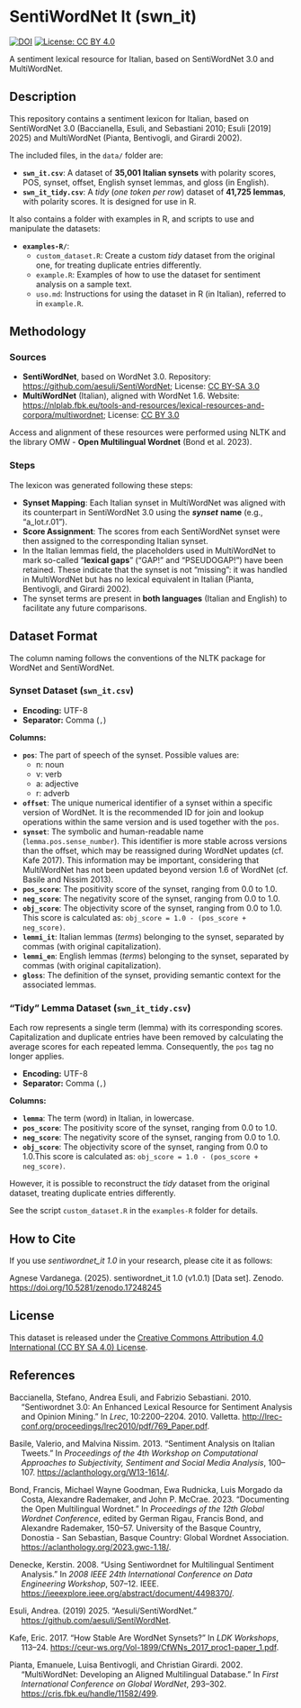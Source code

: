 # SentiWordNet It (swn_it)


[![DOI](https://zenodo.org/badge/DOI/10.5281/zenodo.17248245.svg)](https://doi.org/10.5281/zenodo.17248245)
[![License: CC BY
4.0](https://img.shields.io/badge/License-CC%20BY%20SA%204.0-blue.svg)](https://creativecommons.org/licenses/by-sa/4.0/)

A sentiment lexical resource for Italian, based on SentiWordNet 3.0 and
MultiWordNet.

## Description

This repository contains a sentiment lexicon for Italian, based on
SentiWordNet 3.0 (Baccianella, Esuli, and Sebastiani 2010; Esuli
\[2019\] 2025) and MultiWordNet (Pianta, Bentivogli, and Girardi 2002).

The included files, in the `data/` folder are:

- **`swn_it.csv`**: A dataset of **35,001 Italian synsets** with
  polarity scores, POS, synset, offset, English synset lemmas, and gloss
  (in English).
- **`swn_it_tidy.csv`**: A *tidy* (*one token per row*) dataset of
  **41,725 lemmas**, with polarity scores. It is designed for use in R.

It also contains a folder with examples in R, and scripts to use and
manipulate the datasets:

- **`examples-R/`**:
  - `custom_dataset.R`: Create a custom *tidy* dataset from the original
    one, for treating duplicate entries differently.
  - `example.R`: Examples of how to use the dataset for sentiment
    analysis on a sample text.
  - `uso.md`: Instructions for using the dataset in R (in Italian),
    referred to in `example.R`.

## Methodology

### Sources

- **SentiWordNet**, based on WordNet 3.0. Repository:
  <https://github.com/aesuli/SentiWordNet>; License: [CC BY-SA
  3.0](https://creativecommons.org/licenses/by-sa/3.0/)
- **MultiWordNet** (Italian), aligned with WordNet 1.6. Website:
  <https://nlplab.fbk.eu/tools-and-resources/lexical-resources-and-corpora/multiwordnet>;
  License: [CC BY 3.0](https://creativecommons.org/licenses/by/3.0/)

Access and alignment of these resources were performed using NLTK and
the library OMW - **Open Multilingual Wordnet** (Bond et al. 2023).

### Steps

The lexicon was generated following these steps:

- **Synset Mapping**: Each Italian synset in MultiWordNet was aligned
  with its counterpart in SentiWordNet 3.0 using the ***synset***
  **name** (e.g., “a_lot.r.01”).
- **Score Assignment**: The scores from each SentiWordNet synset were
  then assigned to the corresponding Italian synset.
- In the Italian lemmas field, the placeholders used in MultiWordNet to
  mark so-called “**lexical gaps**” (“GAP!” and “PSEUDOGAP!”) have been
  retained. These indicate that the synset is not “missing”: it was
  handled in MultiWordNet but has no lexical equivalent in Italian
  (Pianta, Bentivogli, and Girardi 2002).
- The synset terms are present in **both languages** (Italian and
  English) to facilitate any future comparisons.

## Dataset Format

The column naming follows the conventions of the NLTK package for
WordNet and SentiWordNet.

### Synset Dataset (`swn_it.csv`)

- **Encoding:** UTF-8
- **Separator:** Comma (`,`)

**Columns:**

- **`pos`**: The part of speech of the synset. Possible values are:
  - n: noun
  - v: verb
  - a: adjective
  - r: adverb
- **`offset`**: The unique numerical identifier of a synset within a
  specific version of WordNet. It is the recommended ID for join and
  lookup operations within the same version and is used together with
  the `pos`.
- **`synset`**: The symbolic and human-readable name
  (`lemma.pos.sense_number`). This identifier is more stable across
  versions than the offset, which may be reassigned during WordNet
  updates (cf. Kafe 2017). This information may be important,
  considering that MultiWordNet has not been updated beyond version 1.6
  of WordNet (cf. Basile and Nissim 2013).
- **`pos_score`**: The positivity score of the synset, ranging from 0.0
  to 1.0.
- **`neg_score`**: The negativity score of the synset, ranging from 0.0
  to 1.0.
- **`obj_score`**: The objectivity score of the synset, ranging from 0.0
  to 1.0. This score is calculated as:
  `obj_score = 1.0 - (pos_score + neg_score)`.
- **`lemmi_it`**: Italian lemmas (*terms*) belonging to the synset,
  separated by commas (with original capitalization).
- **`lemmi_en`**: English lemmas (*terms*) belonging to the synset,
  separated by commas (with original capitalization).
- **`gloss`**: The definition of the synset, providing semantic context
  for the associated lemmas.

### “Tidy” Lemma Dataset (`swn_it_tidy.csv`)

Each row represents a single term (lemma) with its corresponding scores.
Capitalization and duplicate entries have been removed by calculating
the average scores for each repeated lemma. Consequently, the `pos` tag
no longer applies.

- **Encoding:** UTF-8
- **Separator:** Comma (`,`)

**Columns:**

- **`lemma`**: The term (word) in Italian, in lowercase.
- **`pos_score`**: The positivity score of the synset, ranging from 0.0
  to 1.0.
- **`neg_score`**: The negativity score of the synset, ranging from 0.0
  to 1.0.
- **`obj_score`**: The objectivity score of the synset, ranging from 0.0
  to 1.0.This score is calculated as:
  `obj_score = 1.0 - (pos_score + neg_score)`.

However, it is possible to reconstruct the *tidy* dataset from the
original dataset, treating duplicate entries differently.

See the script `custom_dataset.R` in the `examples-R` folder for
details.

## How to Cite

If you use *sentiwordnet_it 1.0* in your research, please cite it as
follows:

Agnese Vardanega. (2025). sentiwordnet_it 1.0 (v1.0.1) \[Data set\].
Zenodo. https://doi.org/10.5281/zenodo.17248245

## License

This dataset is released under the [Creative Commons Attribution 4.0
International (CC BY SA 4.0)
License](https://creativecommons.org/licenses/by-sa/4.0/).

## References

<div id="refs" class="references csl-bib-body hanging-indent"
entry-spacing="0">

<div id="ref-baccianella_sentiwordnet_2010" class="csl-entry">

Baccianella, Stefano, Andrea Esuli, and Fabrizio Sebastiani. 2010.
“Sentiwordnet 3.0: An Enhanced Lexical Resource for Sentiment Analysis
and Opinion Mining.” In *Lrec*, 10:2200–2204. 2010. Valletta.
<http://lrec-conf.org/proceedings/lrec2010/pdf/769_Paper.pdf>.

</div>

<div id="ref-basile_sentiment_2013" class="csl-entry">

Basile, Valerio, and Malvina Nissim. 2013. “Sentiment Analysis on
Italian Tweets.” In *Proceedings of the 4th Workshop on Computational
Approaches to Subjectivity, Sentiment and Social Media Analysis*,
100–107. <https://aclanthology.org/W13-1614/>.

</div>

<div id="ref-bond_documenting_2023" class="csl-entry">

Bond, Francis, Michael Wayne Goodman, Ewa Rudnicka, Luis Morgado da
Costa, Alexandre Rademaker, and John P. McCrae. 2023. “Documenting the
Open Multilingual Wordnet.” In *Proceedings of the 12th Global Wordnet
Conference*, edited by German Rigau, Francis Bond, and Alexandre
Rademaker, 150–57. University of the Basque Country, Donostia - San
Sebastian, Basque Country: Global Wordnet Association.
<https://aclanthology.org/2023.gwc-1.18/>.

</div>

<div id="ref-denecke_using_2008" class="csl-entry">

Denecke, Kerstin. 2008. “Using Sentiwordnet for Multilingual Sentiment
Analysis.” In *2008 IEEE 24th International Conference on Data
Engineering Workshop*, 507–12. IEEE.
<https://ieeexplore.ieee.org/abstract/document/4498370/>.

</div>

<div id="ref-esuli_aesuli_2019" class="csl-entry">

Esuli, Andrea. (2019) 2025. “Aesuli/SentiWordNet.”
<https://github.com/aesuli/SentiWordNet>.

</div>

<div id="ref-kafe_how_2017" class="csl-entry">

Kafe, Eric. 2017. “How Stable Are WordNet Synsets?” In *LDK Workshops*,
113–24. <https://ceur-ws.org/Vol-1899/CfWNs_2017_proc1-paper_1.pdf>.

</div>

<div id="ref-pianta_multiwordnet_2002" class="csl-entry">

Pianta, Emanuele, Luisa Bentivogli, and Christian Girardi. 2002.
“MultiWordNet: Developing an Aligned Multilingual Database.” In *First
International Conference on Global WordNet*, 293–302.
<https://cris.fbk.eu/handle/11582/499>.

</div>

</div>
